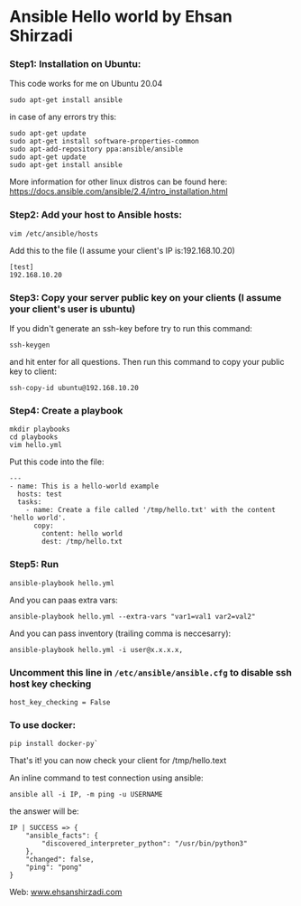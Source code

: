 # Ansible Hello world by Ehsan Shirzadi

### Step1: Installation on Ubuntu:
This code works for me on Ubuntu 20.04
```
sudo apt-get install ansible
```
in case of any errors try this:
```
sudo apt-get update
sudo apt-get install software-properties-common
sudo apt-add-repository ppa:ansible/ansible
sudo apt-get update
sudo apt-get install ansible
```

More information for other linux distros can be found here:
https://docs.ansible.com/ansible/2.4/intro_installation.html

### Step2: Add your host to Ansible hosts:
```
vim /etc/ansible/hosts
```
Add this to the file (I assume your client's IP is:192.168.10.20)
```
[test]
192.168.10.20
```

### Step3: Copy your server public key on your clients (I assume your client's user is ubuntu)
If you didn't generate an ssh-key before try to run this command:
```
ssh-keygen
```
and hit enter for all questions.
Then run this command to copy your public key to client:
```
ssh-copy-id ubuntu@192.168.10.20
```

### Step4: Create a playbook
```
mkdir playbooks
cd playbooks
vim hello.yml
```
Put this code into the file:
```
---
- name: This is a hello-world example
  hosts: test
  tasks:
    - name: Create a file called '/tmp/hello.txt' with the content 'hello world'.
      copy:
        content: hello world
        dest: /tmp/hello.txt
```

### Step5: Run
```
ansible-playbook hello.yml
```
And you can paas extra vars:
```
ansible-playbook hello.yml --extra-vars "var1=val1 var2=val2"
```
And you can pass inventory (trailing comma is neccesarry):
```
ansible-playbook hello.yml -i user@x.x.x.x,
```


### Uncomment this line in `/etc/ansible/ansible.cfg` to disable ssh host key checking
```
host_key_checking = False
```
### To use docker:
```
pip install docker-py`
```
That's it! you can now check your client for /tmp/hello.text

An inline command to test connection using ansible:
```
ansible all -i IP, -m ping -u USERNAME
```
the answer will be:
```
IP | SUCCESS => {
    "ansible_facts": {
        "discovered_interpreter_python": "/usr/bin/python3"
    },
    "changed": false,
    "ping": "pong"
}
```

Web: www.ehsanshirzadi.com
